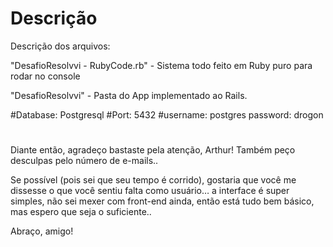 # Descrição

Descrição dos arquivos:

"DesafioResolvvi - RubyCode.rb" - Sistema todo feito em Ruby puro para rodar no console

"DesafioResolvvi" - Pasta do App implementado ao Rails.

#Database: Postgresql
#Port: 5432
#username: postgres   password: drogon

#
#
#

Diante então, agradeço bastaste pela atenção, Arthur! Também peço desculpas pelo número de e-mails..

Se possível (pois sei que seu tempo é corrido), gostaria que você me dissesse o que você sentiu falta como usuário… a interface é super simples, não sei mexer com front-end ainda, então está tudo bem básico, mas espero que seja o suficiente..

Abraço, amigo!
